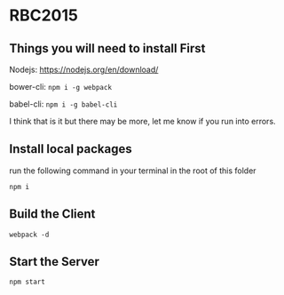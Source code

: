 # RBC2015

## Things you will need to install First

Nodejs: https://nodejs.org/en/download/

bower-cli: `npm i -g webpack`

babel-cli: `npm i -g babel-cli`

I think that is it but there may be more, let me know if you run into errors.

## Install local packages
run the following command in your terminal in the root of this folder

`npm i`

## Build the Client

`webpack -d`

## Start the Server

`npm start`
